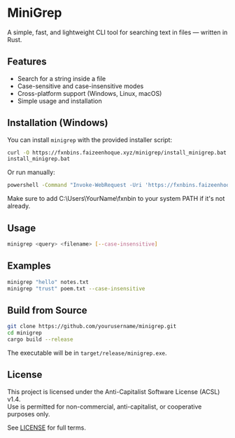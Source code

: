 # MiniGrep

A simple, fast, and lightweight CLI tool for searching text in files — written in Rust.

## Features

- Search for a string inside a file
- Case-sensitive and case-insensitive modes
- Cross-platform support (Windows, Linux, macOS)
- Simple usage and installation

## Installation (Windows)

You can install `minigrep` with the provided installer script:

```sh
curl -O https://fxnbins.faizeenhoque.xyz/minigrep/install_minigrep.bat
install_minigrep.bat
```
Or run manually:
```sh
powershell -Command "Invoke-WebRequest -Uri 'https://fxnbins.faizeenhoque.xyz/minigrep/v1.0.0/minigrep.exe' -OutFile '$env:USERPROFILE\fxnbin\minigrep.exe'"
```
Make sure to add C:\Users\YourName\fxnbin to your system PATH if it's not already.

## Usage
```sh
minigrep <query> <filename> [--case-insensitive]
```

## Examples
```sh
minigrep "hello" notes.txt
minigrep "trust" poem.txt --case-insensitive
```

## Build from Source
```sh
git clone https://github.com/yourusername/minigrep.git
cd minigrep
cargo build --release
```

The executable will be in ```target/release/minigrep.exe```.

## License

This project is licensed under the Anti-Capitalist Software License (ACSL) v1.4.  
Use is permitted for non-commercial, anti-capitalist, or cooperative purposes only.

See [LICENSE](./LICENSE) for full terms.

